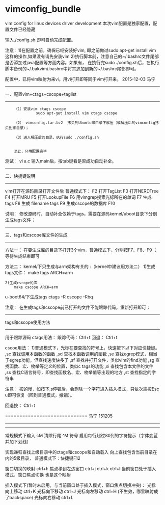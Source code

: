 # vimconfig_bundle
vim config for linux devices driver development 
本次vim配置是独家配置，配置文件已经隐藏

输入./config.sh 即可自动完成配置。

注意：1)在配置之前，确保已经安装好vim,
	  即之前做过sudo apt-get install vim 这样的操作,如果没有请先安装vim
	  2)执行脚本前，注意自己的~/.bashrc文件尾部是否添加过java配置等方面内容。如果有，
	  在执行完sudo ./config.sh后，在执行脚本备份的~/.bakvim/.bashrc中将其追加到新的~/.bashrc尾部即可。

配置中，已将vim映射为来vi，用vi打开即等同于vim打开来。
2015-12-03 马宁
*******************************
一、配置vim+ctags+cscope+taglist 
*******************************

        （1）安装vim ctags cscope
                  sudo apt-get install vim ctags cscope

        （2） vimconfig.tar.bz2  拷贝到Ubuntu家目录下解压（或解压后的vimconfig拷贝到家目录）；
                  
        （3）进入解压后的目录，执行sudo ./config.sh
        
                  
        至此，环境配置完毕
测试：
        vi a.c
        输入main后，按tab键看是否成功自动补全。
        
*********************
二、快捷键说明 
********************** 
vim打开在源码目录打开文件后
普通模式下：
F2    打开TagList
F3    打开NERDTree
F4    打开MRU
F5    打开LookupFile
F6    用vimgrep搜索光标所在的单词
F7    生成tags
F8    生成 filename tags
F9    生成cscope的数据库
F10  

说明：
		修改源码时，自动补全依赖于tags，需要在源码kernel/uboot目录下分别生成tags文件；
************************
三、tags和cscope库文件的生成
************************
方法一：
	在要生成库的目录下打开3个vim，普通模式下，分别按F7、F8、F9 ；等待生成结束即可
 
方法二：
   kernel/下只生成与arm架构有关的 :（kernel中建议用方法二）
   	1)生成tags文件： 
   		make tags ARCH=arm
   	
   	2)生成cscope的库 
   		make cscope ARCH=arm
   		
  u-boot64/下生成tags
   	ctags -R
		cscope -Rbq
		
注意：
		在生成tags和cscope前已打开的文件不能跟踪代码，重新打开即可；
		
**************************
tags和cscope使用方法
**************************
用于跟踪源码
ctags用法：
	跟踪代码：Ctrl+t
	回退：	Ctrl+t
	
cscoe用法：
1)普通模式下，光标在要查找的符号上，快速按下以下对应快捷键。
,sc	 查找调用本函数的函数
,sd	 查找本函数调用的函数
,se	 查找egrep模式，相当于egrep功能，但查找速度快多了
,sf	 查找并打开文件，类似vim的find功能
,sg	 查找函数、宏、枚举等定义的位置，类似c tags的功能
,si	 查找包含本文件的文件
,ss	 查找C语言符号，即查找函数名、宏、枚举值等出现的地方
,st	 查找指定的字符串

注意：
	按的慢，如按下,s停顿后，会删除一个字符进入插入模式，只依次需按Esc u即可恢复（回到普通模式，撤销）。

回退按：
		Ctrl+t
		
=============================
马宁 151205		
		
***************************

***************************
常规模式下输入 cM 清除行尾 ^M 符号
启用每行超过80列的字符提示（字体变蓝并加下划线）

实现递归查找上级目录中的ctags和cscope和自动载入
向上查找包含当前目录在内的5级目录，
普通模式下：快捷键F12


窗口切换的映射
ctrl+h    焦点移到左边窗口
ctrl+j
ctrl+k
ctrl+l
当前窗口处于插入模式，窗口焦点切换
也是这个映射 


插入模式下(暂时未启用，与当前窗口处于插入模式，窗口焦点切换冲突)：
光标向上移动 ctrl+K
光标向下移动 ctrl+J
光标向左移动 ctrl+H (不生效，哪里映射成了backspace)
光标向右移动 ctrl+L
